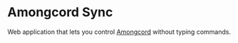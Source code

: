 # Amongcord Sync

Web application that lets you control [Amongcord](https://github.com/pedrofracassi/amongcord) without typing commands.